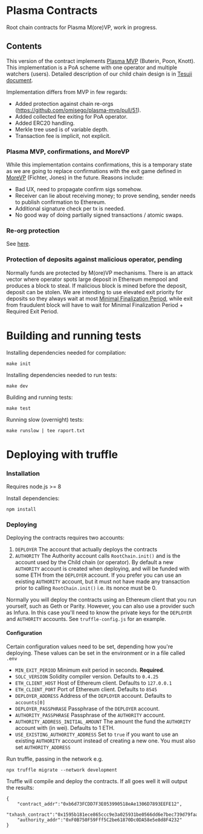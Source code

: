 # Plasma Contracts

Root chain contracts for Plasma M(ore)VP, work in progress.

## Contents
This version of the contract implements [Plasma MVP](https://ethresear.ch/t/minimal-viable-plasma/426) (Buterin, Poon, Knott). This implementation is a PoA scheme with one operator and multiple watchers (users). Detailed description of our child chain design is in [Tesuji document](https://github.com/omisego/elixir-omg/blob/master/docs/tesuji_blockchain_design.md).

Implementation differs from MVP in few regards:

* Added protection against chain re-orgs (https://github.com/omisego/plasma-mvp/pull/51).  
* Added collected fee exiting for PoA operator.  
* Added ERC20 handling.  
* Merkle tree used is of variable depth.  
* Transaction fee is implicit, not explicit.


### Plasma MVP, confirmations, and MoreVP
While this implementation contains confirmations, this is a temporary state as we are going to replace confirmations with the exit game defined in [MoreVP](https://ethresear.ch/t/more-viable-plasma/2160) (Fichter, Jones) in the future. Reasons include:

* Bad UX, need to propagate confirm sigs somehow.  
* Receiver can lie about receiving money; to prove sending, sender needs to publish confirmation to Ethereum.  
* Additional signature check per tx is needed.  
* No good way of doing partially signed transactions / atomic swaps.

### Re-org protection
See [here](https://github.com/omisego/elixir-omg/blob/develop/docs/tesuji_blockchain_design.md#reorgs).

### Protection of deposits against malicious operator, pending
Normally funds are protected by M(ore)VP mechanisms. There is an attack vector where operator spots large deposit in Ethereum mempool and produces a block to steal. If malicious block is mined before the deposit, deposit can be stolen. We are intending to use elevated exit priority for deposits so they always wait at most [Minimal Finalization Period](https://github.com/omisego/elixir-omg/blob/develop/docs/tesuji_blockchain_design.md#finalization-of-exits), while exit from fraudulent block will have to wait for Minimal Finalization Period + Required Exit Period.


# Building and running tests

Installing dependencies needed for compilation:
```
make init
```

Installing dependencies needed to run tests:
```
make dev
```

Building and running tests:
```
make test
```

Running slow (overnight) tests:
```
make runslow | tee raport.txt
```


# Deploying with truffle
### Installation
Requires node.js >= 8

Install dependencies:
```
npm install
```


### Deploying
Deploying the contracts requires two accounts:
1. `DEPLOYER` The account that actually deploys the contracts
2. `AUTHORITY` The Authority account calls `RootChain.init()` and is the account used by the Child chain (or operator). By default a new `AUTHORITY` account is created when deploying, and will be funded with some ETH from the `DEPLOYER` account. If you prefer you can use an existing `AUTHORITY` account, but it must not have made any transaction prior to calling `RootChain.init()` i.e. its nonce must be 0.


Normally you will deploy the contracts using an Ethereum client that you run yourself, such as Geth or Parity. However, you can also use a provider such as Infura. In this case you'll need to know the private keys for the `DEPLOYER` and `AUTHORITY` accounts. See `truffle-config.js` for an example.

#### Configuration
Certain configuration values need to be set, depending how you're deploying. These values can be set in the environment or in a file called `.env`

 - `MIN_EXIT_PERIOD` Minimum exit period in seconds. **Required**.
 - `SOLC_VERSION` Solidity compiler version. Defaults to `0.4.25`
 - `ETH_CLIENT_HOST` Host of Ethereum client. Defaults to `127.0.0.1`
 - `ETH_CLIENT_PORT` Port of Ethereum client. Defaults to `8545`
 - `DEPLOYER_ADDRESS` Address of the `DEPLOYER` account. Defaults to `accounts[0]`
 - `DEPLOYER_PASSPHRASE` Passphrase of the `DEPLOYER` account.
 - `AUTHORITY_PASSPHRASE` Passphrase of the `AUTHORITY` account.
 - `AUTHORITY_ADDRESS_INITIAL_AMOUNT` The amount the fund the `AUTHORITY` account with (in wei). Defaults to 1 ETH.
 - `USE_EXISTING_AUTHORITY_ADDRESS` Set to `true` if you want to use an existing `AUTHORITY` account instead of creating a new one. You must also set `AUTHORITY_ADDRESS`



Run truffle, passing in the network e.g.
```
npx truffle migrate --network development
```

Truffle will compile and deploy the contracts. If all goes well it will output the results:
```
{
    "contract_addr":"0xb6d73FCDD7F3E053990518eAe1306D7893EEFE12",
    "txhash_contract":"0x1595b181ece865ccc9e3a025931be0566dd6e7bec739d79faafb1d5215b01c71",
    "authority_addr":"0xF0B750F59Fff5C2be61870Dc0DA58e5e8d8F4232"
}
```

